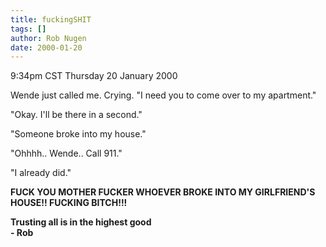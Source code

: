 ```yaml
---
title: fuckingSHIT
tags: []
author: Rob Nugen
date: 2000-01-20
---
```


<title>Wende</title>
<p class=date>9:34pm CST Thursday 20 January 2000</p>

<p>Wende just called me.  Crying.  "I need you to come over to my apartment."

<p>"Okay. I'll be there in a second."

<p>"Someone broke into my house."

<p>"Ohhhh..  Wende..  Call 911."

<p>"I already did."

<P><b>FUCK YOU MOTHER FUCKER WHOEVER BROKE INTO MY GIRLFRIEND'S HOUSE!! FUCKING BITCH!!!

<p>Trusting all is in the highest good
<br>- Rob

